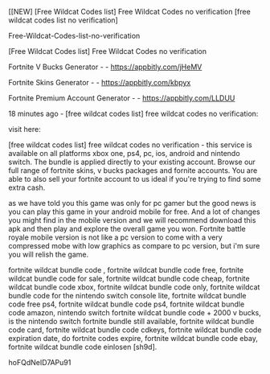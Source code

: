 [[NEW] [Free Wildcat Codes list] Free Wildcat Codes no verification [free wildcat codes list no verification]

Free-Wildcat-Codes-list-no-verification

[Free Wildcat Codes list] Free Wildcat Codes no verification

Fortnite V Bucks Generator - - https://appbitly.com/jHeMV

Fortnite Skins Generator - - https://appbitly.com/kbpyx

Fortnite Premium Account Generator - - https://appbitly.com/LLDUU

18 minutes ago - [free wildcat codes list] free wildcat codes no verification:

visit here:

[free wildcat codes list] free wildcat codes no verification - this service is available on all platforms  xbox one, ps4, pc, ios, android and nintendo switch. The bundle is applied directly to your existing account. Browse our full range of fortnite skins, v bucks packages and fornite accounts. You are able to also sell your fortnite account to us  ideal if you're trying to find some extra cash.

as we have told you this game was only for pc gamer but the good news is you can play this game in your android mobile for free. And a lot of changes you might find in the mobile version and we will recommend download this apk and then play and explore the overall game you won. Fortnite battle royale mobile version is not like a pc version to come with a very compressed mobe with low graphics as compare to pc version, but i'm sure you will relish the game.

fortnite wildcat bundle code , fortnite wildcat bundle code free, fortnite wildcat bundle code for sale, fortnite wildcat bundle code cheap, fortnite wildcat bundle code xbox, fortnite wildcat bundle code only, fortnite wildcat bundle code for the nintendo switch console lite, fortnite wildcat bundle code free ps4, fortnite wildcat bundle code ps4, fortnite wildcat bundle code amazon, nintendo switch fortnite wildcat bundle code + 2000 v bucks, is the nintendo switch fortnite bundle still available, fortnite wildcat bundle code card, fortnite wildcat bundle code cdkeys, fortnite wildcat bundle code expiration date, do fortnite codes expire, fortnite wildcat bundle code ebay, fortnite wildcat bundle code einlosen [sh9d].

hoFQdNeID7APu91

